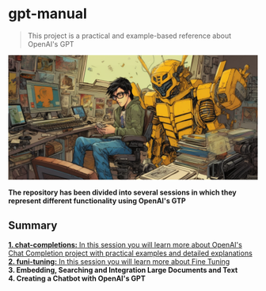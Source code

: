 # gpt-manual
> This project is a practical and example-based reference about OpenAI's GPT

![image](images/cover.jpg)

**The repository has been divided into several sessions in which they represent different functionality using OpenAI's GTP**

## Summary
[**1. chat-completions:** In this session you will learn more about OpenAI's Chat Completion project with practical examples and detailed explanations](https://github.com/nelsonfrugeri/gpt-manual/blob/main/chat_completion) <br>
[**2. funi-tuning:** In this session you will learn more about Fine Tuning](https://github.com/nelsonfrugeri/gpt-manual/tree/main/fine_tuning) <br>
**3. Embedding, Searching and Integration Large Documents and Text** <br>
**4. Creating a Chatbot with OpenAI's GPT** <br>